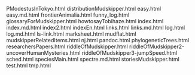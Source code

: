 PModestusInTokyo.html
distributionMudskipper.html
easy.html
easy.md.html
frontierAnimalia.html
funny_log.html
glossaryForMudskipper.html
howtosayTobihaze.html
index.html
index.md.html
index2.html
indexEn.html
links.html
links.md.html
log.html
log.md.html
ls-link.html
marksheet.html
mudflat.html
mudskipperRelatedItems.html
nj.html
pandoc.html
phylogeneticTrees.html
researchersPapers.html
riddleOfMudskipper.html
riddleOfMudskipper2-uncoverHumanMysteries.html
riddleOfMudskipper3-jumpSpeed.html
sched.html
speciesMain.html
spectre.md.html
storiesMudskipper.html
test.html
tmp.html
